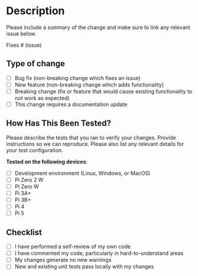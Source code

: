 # Description

Please include a summary of the change and make sure to link any relevant issue below.

Fixes # (issue)

## Type of change

- [ ] Bug fix (non-breaking change which fixes an issue)
- [ ] New feature (non-breaking change which adds functionality)
- [ ] Breaking change (fix or feature that would cause existing functionality to not work as expected)
- [ ] This change requires a documentation update

## How Has This Been Tested?

Please describe the tests that you ran to verify your changes. Provide instructions so we can reproduce.
Please also list any relevant details for your test configuration.

**Tested on the following devices**:

- [ ] Development environment (Linux, Windows, or MacOS)
- [ ] Pi Zero 2 W
- [ ] Pi Zero W
- [ ] Pi 3A+
- [ ] Pi 3B+
- [ ] Pi 4
- [ ] Pi 5

## Checklist

- [ ] I have performed a self-review of my own code
- [ ] I have commented my code, particularly in hard-to-understand areas
- [ ] My changes generate no new warnings
- [ ] New and existing unit tests pass locally with my changes